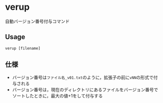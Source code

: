 # verup

自動バージョン番号付与コマンド

## Usage
`verup [filename]`

## 仕様
- バージョン番号は`ファイル名_v01.txt`のように，拡張子の前に`vNN`の形式で付与される
- バージョン番号は，現在のディレクトリにあるファイルをバージョン番号でソートしたときに，最大の値+1をして付与する